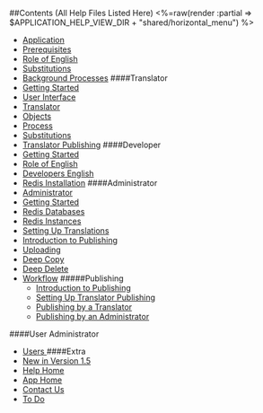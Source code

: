 ##Contents (All Help Files Listed Here)
<%=raw(render :partial => $APPLICATION_HELP_VIEW_DIR + "shared/horizontal_menu") %>
- [Application](<%=application_help_path%>)
- [Prerequisites](<%=prerequisites_path%>)
- [Role of English](<%=role_of_english_help_path%>)
- [Substitutions](<%=translation_interpolations_help_path%>)
- [Background Processes](<%=background_processes_path%>)
####Translator
- [Getting Started](<%=getting_started_path%>)
- [User Interface](<%=translator_ui_path%>)
- [Translator](<%=translator_help_path%>)
- [Objects](<%=translator_objects_help_path%>)
- [Process](<%=translation_process_help_path%>)
- [Substitutions](<%=translation_interpolations_help_path%>)
- [Translator Publishing](<%=translator_publishing_help_path%>) 
####Developer
- [Getting Started](<%=developer_help_path%>)
- [Role of English](<%=role_of_english_help_path%>)
- [Developers English](<%developers_english_path%>)
- [Redis Installation](<%=redis_installation_path%>)
####Administrator
- [Administrator](<%=administrator_help_path%>)
- [Getting Started](<%=admin_getting_started_path%>)
- [Redis Databases](<%=redis_databases_help_path%>) 
- [Redis Instances](<%=redis_instances_help_path%>) 
- [Setting Up Translations](<%=admin_applications_versions_languages_path%>)
- [Introduction to Publishing](<%=publishing_path%>)
- [Uploading](<%=uploading_path%>)
- [Deep Copy](<%=help_deepcopy_path%>)
- [Deep Delete](<%=help_deepdelete_path%>)
- [Workflow](<%=admin_workflow_path%>)
#####Publishing
    - [Introduction to Publishing](<%=publishing_path%>)
    - [Setting Up Translator Publishing](<%=admin_applications_versions_languages_path + "#publishing-bookmark"%>)
    - [Publishing by a Translator](<%=translator_publishing_help_path%>)
    - [Publishing by an Administrator](<%=administrator_publishing_help_path%>)

####User Administrator
- [Users ](<%=user_admin_path%>)
####Extra
- [New in Version 1.5](<%=version_15_path%>)
- [Help Home](<%=application_help_path%>)
- [App Home](<%=whiteboards_path%>)
- [Contact Us](<%=contacts_path%>)
- [To Do](<%=todo_path%>)
 
